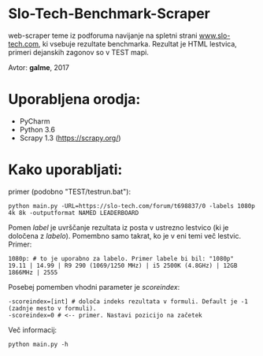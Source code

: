# Slo-Tech-Benchmark-Scraper

web-scraper teme iz podforuma navijanje na spletni strani www.slo-tech.com, ki vsebuje rezultate benchmarka.
Rezultat je HTML lestvica, primeri dejanskih zagonov so v TEST mapi.

Avtor: **galme**, 2017
# Uporabljena orodja:
- PyCharm
- Python 3.6
- Scrapy 1.3 (https://scrapy.org/)

# Kako uporabljati:
primer (podobno "TEST/testrun.bat"):

    python main.py -URL=https://slo-tech.com/forum/t698837/0 -labels 1080p 4k 8k -outputformat NAMED LEADERBOARD

Pomen _label_ je uvrščanje rezultata iz posta v ustrezno lestvico (ki je določena z _labelo_). Pomembno samo takrat, ko je v eni temi več lestvic. Primer:

    1080p: # to je uporabno za labelo. Primer labele bi bil: "1080p"
    19.11 | 14.99 | R9 290 (1069/1250 MHz) | i5 2500K (4.8GHz) | 12GB 1866MHz | 2555

Posebej pomemben vhodni parameter je _scoreindex_:

    -scoreindex=[int] # določa indeks rezultata v formuli. Default je -1 (zadnje mesto v formuli).
    -scoreindex=0 # <-- primer. Nastavi pozicijo na začetek

Več informacij:

    python main.py -h